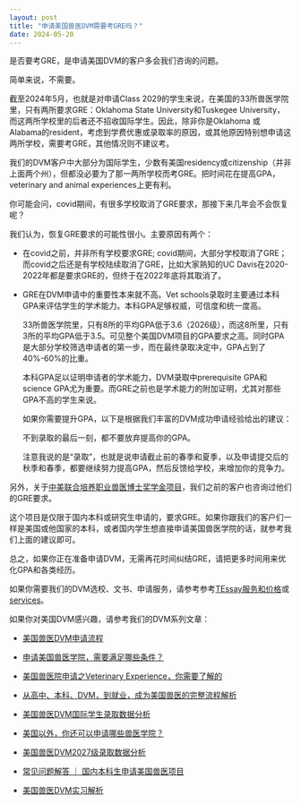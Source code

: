 ```yaml
---
layout: post
title: "申请美国兽医DVM需要考GRE吗？"
date: 2024-05-20
---
```


是否要考GRE，是申请美国DVM的客户多会我们咨询的问题。

简单来说，不需要。

截至2024年5月，也就是对申请Class 2029的学生来说，在美国的33所兽医学院里，只有两所要求GRE：Oklahoma State University和Tuskegee University，而这两所学校里的后者还不招收国际学生。因此，除非你是Oklahoma 或Alabama的resident，考虑到学费优惠或录取率的原因，或其他原因特别想申请这两所学校，需要考GRE，其他情况则不建议考。

我们的DVM客户中大部分为国际学生，少数有美国residency或citizenship（并非上面两个州），但都没必要为了那一两所学校而考GRE。把时间花在提高GPA，veterinary and animal experiences上更有利。

你可能会问，covid期间，有很多学校取消了GRE要求，那接下来几年会不会恢复呢？

我们认为，恢复GRE要求的可能性很小。主要原因有两个：

+ 在covid之前，并非所有学校要求GRE; covid期间，大部分学校取消了GRE；而covid之后还是有学校陆续取消了GRE，比如大家熟知的UC Davis在2020-2022年都是要求GRE的，但终于在2022年底将其取消了。

+ GRE在DVM申请中的重要性本来就不高。Vet schools录取时主要通过本科GPA来评估学生的学术能力。本科GPA足够权威，可信度和统一度高。
        
    33所兽医学院里，只有8所的平均GPA低于3.6（2026级），而这8所里，只有3所的平均GPA低于3.5。可见整个美国DVM项目的GPA要求之高。同时GPA是大部分学校筛选申请者的第一步，而在最终录取决定中，GPA占到了40%-60%的比重。
        
    本科GPA足以证明申请者的学术能力，DVM录取中prerequisite GPA和science GPA尤为重要。而GRE之前也是学术能力的附加证明，尤其对那些GPA不高的学生来说。
    
    如果你需要提升GPA，以下是根据我们丰富的DVM成功申请经验给出的建议：

    不到录取的最后一刻，都不要放弃提高你的GPA。

    注意我说的是“录取”，也就是说申请截止前的春季和夏季，以及申请提交后的秋季和春季，都要继续努力提高GPA，然后反馈给学校，来增加你的竞争力。

另外，关于[中美联合培养职业兽医博士奖学金项目](https://mp.weixin.qq.com/s/HhUc0FqFafjsgMvgmRlsYw)，我们之前的客户也咨询过他们的GRE要求。

这个项目是仅限于国内本科或研究生申请的，要求GRE。如果你跟我们的客户们一样是美国或他国家的本科，或者国内学生想直接申请美国兽医学院的话，就参考我们上面的建议即可。

总之，如果你正在准备申请DVM，无需再花时间纠结GRE，请把更多时间用来优化GPA和各类经历。

如果你需要我们的DVM选校、文书、申请服务，请参考参考[TEssay服务和价格](https://tessay.org/blog/2024/04/02/faq)或[services](https://tessay.org/)。

如果你对美国DVM感兴趣，请参考我们的DVM系列文章：

+ [美国兽医DVM申请流程](https://www.tessay.org/blog/2018/10/05/vmcas)

+ [申请美国兽医学院，需要满足哪些条件？](https://www.tessay.org/blog/2020/12/29/dvm-application)

+ [美国兽医院申请之Veterinary Experience，你需要了解的](https://www.tessay.org/blog/2022/04/15/veterinary-experience)

+ [从高中、本科、DVM，到就业，成为美国兽医的完整流程解析](https://www.tessay.org/blog/2023/03/20/dvm-whole-process)

+ [美国兽医DVM国际学生录取数据分析](https://tessay.org/blog/2022/11/28/dvm-international-admission-analytics)

+ [美国以外，你还可以申请哪些兽医学院？](https://tessay.org/blog/2023/07/18/vet-schools-outside-of-america)

+ [美国兽医DVM2027级录取数据分析](https://tessay.org/blog/2023/08/01/2027-DVM-Admission-Analytics)

+ [常见问题解答 ｜ 国内本科生申请美国兽医项目](https://tessay.org/blog/2023/04/09/dvm-foreign-applicants-faq)

+ [美国兽医DVM实习解析](https://tessay.org/blog/2023/11/01/post-dvm-analytics)
        
